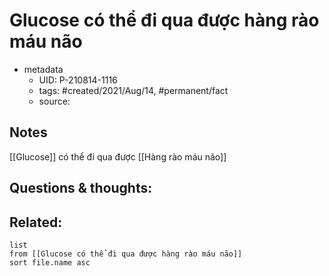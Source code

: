 # Glucose có thể đi qua được hàng rào máu não

- metadata
	- UID: P-210814-1116
	- tags: #created/2021/Aug/14, #permanent/fact 
	- source: 

## Notes
[[Glucose]] có thể đi qua được [[Hàng rào máu não]]

## Questions & thoughts:

## Related:
```dataview
list
from [[Glucose có thể đi qua được hàng rào máu não]]
sort file.name asc
```
